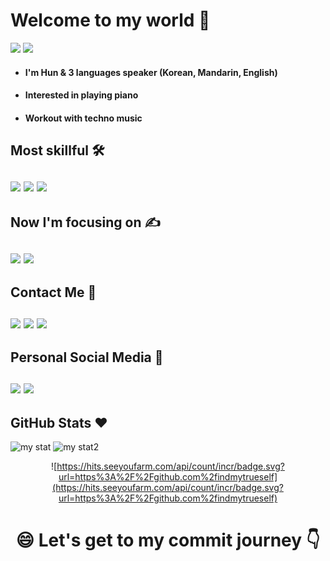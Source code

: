 <h1>Welcome to my world 👋</h1>
<a href="https://hunpage.netlify.app"><img src="https://img.shields.io/badge/My HomePage-EA4AAA?style=for-the-badge&logo=GitHub Sponsors&logoColor=black"></a>
<a href="https://tender-river-902.notion.site/TIL-b0cb4073403f43cb9cae81f3da7923e7"><img src="https://img.shields.io/badge/Notion-000000?style=for-the-badge&logo=notion&logoColor=white"></a>

<ul>
<li><h4>I'm Hun & 3 languages speaker (Korean, Mandarin, English)</h4></li>
<li><h4>Interested in playing piano</h4></li>
<li><h4>Workout with techno music</h4></li>
</ul>
<h2>Most skillful 🛠</div>
<br/>
<br/>
<div>
<img src="https://img.shields.io/badge/javascript-F7DF1E?style=for-the-badge&logo=javascript&logoColor=black">
<img src="https://img.shields.io/badge/react-61DAFB?style=for-the-badge&logo=react&logoColor=black">
<img src="https://img.shields.io/badge/styled_components-DB7093?style=for-the-badge&logo=styled-components&logoColor=white">
</div>
<h2>Now I'm focusing on ✍️</div>
<br/>
<br/>
<div>
<img src="https://img.shields.io/badge/typescript-%23007ACC.svg?style=for-the-badge&logo=typescript&logoColor=white">
<img src="https://img.shields.io/badge/Figma-F24E1E?style=for-the-badge&logo=figma&logoColor=white">
</div>

<h2>Contact Me 💬</div>
<br/>
<br/>
<div>
<a href="mailto:load1999@gmail.com?"><img src="https://img.shields.io/badge/Gmail-D14836?style=for-the-badge&logo=gmail&logoColor=white"></a>
<a href="https://discordapp.com/channels/@me/load1999@gmail.com/"><img src="https://img.shields.io/badge/Discord-%237289DA.svg?style=for-the-badge&logo=discord&logoColor=white"></a>
<a href="https://user-images.githubusercontent.com/73890790/135365940-ffd7d4e6-52ac-45e8-bbab-a69a4e54f0f1.jpg"><img src="https://img.shields.io/badge/WeChat-07C160?style=for-the-badge&logo=wechat&logoColor=white"></a>
</div>
<h2>Personal Social Media 👯</div>
<br/>
<br/>
<div>
<a href="https://www.instagram.com/instant.coffee_/?hl=ko"><img src="https://img.shields.io/badge/Instagram-%23E4405F.svg?style=for-the-badge&logo=Instagram&logoColor=white"></a>
<a href="https://www.linkedin.com/in/findmytrueself"><img src="https://img.shields.io/badge/linkedin-%230077B5.svg?style=for-the-badge&logo=linkedin&logoColor=white"></a>
</div>
<h2>GitHub Stats ❤️</h2>

![my stat](https://github-readme-stats.vercel.app/api?username=findmytrueself&theme=radical&show_icons=true&hide=prs,contribs)
![my stat2](https://github-readme-stats.vercel.app/api/top-langs/?username=findmytrueself&layout=compact&theme=radical)

<div align=center>

![https://hits.seeyoufarm.com/api/count/incr/badge.svg?url=https%3A%2F%2Fgithub.com%2findmytrueself](https://hits.seeyoufarm.com/api/count/incr/badge.svg?url=https%3A%2F%2Fgithub.com%2findmytrueself)

</div>
<h1 align="center">😄 Let's get to my commit journey 👇</div>

<!--
**findmytrueself/findmytrueself** is a ✨ *special* ✨ repository because its `README.md` (this file) appears on your GitHub profile.

Here are some ideas to get you started:

- 🔭 I’m currently working on ...
- 🌱 I’m currently learning ...
- 👯 I’m looking to collaborate on ...
- 🤔 I’m looking for help with ...
- 💬 Ask me about ...
- 📫 How to reach me: ...
- 😄 Pronouns: ...
- ⚡ Fun fact: ...

[https://capsule-render.vercel.app/api?type=slice&height=150&color=CE4A7E&%20&desc=I'm%20Hun%20who%20like%20to%20drink%20Instant%20Coffee&animation=fadeIn&fontColor=ffffff&descSize=20&descAlignY=93&rotate=0&descAlign=50](https://capsule-render.vercel.app/api?type=slice&height=150&color=CE4A7E&%20&desc=I'm%20Hun%20who%20like%20to%20drink%20Instant%20Coffee&animation=fadeIn&fontColor=ffffff&descSize=20&descAlignY=93&rotate=0&descAlign=50)

-->
